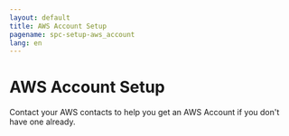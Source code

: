 ```yaml
---
layout: default
title: AWS Account Setup
pagename: spc-setup-aws_account
lang: en
---
```


# AWS Account Setup

Contact your AWS contacts to help you get an AWS Account if you don't have one already.
